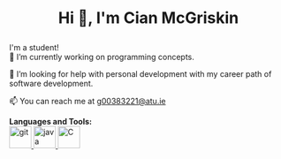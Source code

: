 <h1>
  <p align="center">
    <b> Hi 👋, I'm Cian McGriskin </b>
  </p>
</h1>
<p>
I'm a student!
<br>
🔭 I’m currently working on programming concepts.

🤝 I’m looking for help with personal development with my career path of software development.

📫 You can reach me at g00383221@atu.ie

<b>Languages and Tools:</b>
<br>
<a href="https://git-scm.com/" rel="nofollow"> <img src="https://camo.githubusercontent.com/fbfcb9e3dc648adc93bef37c718db16c52f617ad055a26de6dc3c21865c3321d/68747470733a2f2f7777772e766563746f726c6f676f2e7a6f6e652f6c6f676f732f6769742d73636d2f6769742d73636d2d69636f6e2e737667" alt="git" width="40" height="40" data-canonical-src="https://www.vectorlogo.zone/logos/git-scm/git-scm-icon.svg" style="max-width: 100%;"> </a>
<a href="https://www.java.com/en/" rel="nofollow"> <img src="https://cdn.iconscout.com/icon/free/png-256/java-60-1174953.png" alt="java" width="40" height="40" data-canonical-src="https://cdn.iconscout.com/icon/free/png-256/java-60-1174953.png" style="max-width: 100%;">
<a href="https://www.cprogramming.com/" rel="nofollow"> <img src="https://www.clipartmax.com/png/full/240-2409409_c-programming-icon-c-programming-language-icon.png" alt="C" width="40" height="40" data-canonical-src="https://cdn.iconscout.com/icon/free/png-256/java-60-1174953.png" style="max-width: 100%;">
